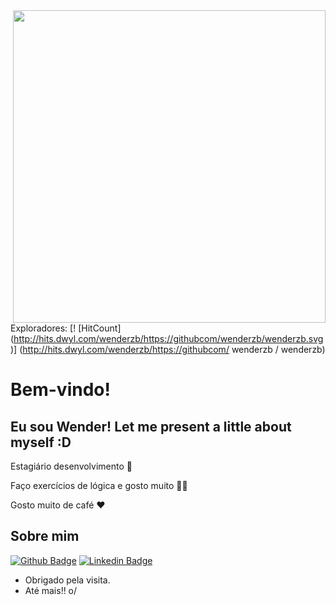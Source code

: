 <img align="right" width="500" height="500" src="https://media.giphy.com/media/1n67EigjECnOUc6rhS/giphy.gif">

Exploradores: [! [HitCount] (http://hits.dwyl.com/wenderzb/https://githubcom/wenderzb/wenderzb.svg)] (http://hits.dwyl.com/wenderzb/https://githubcom/ wenderzb / wenderzb)
# Bem-vindo!
## Eu sou Wender! Let me present a little about myself :D

Estagiário desenvolvimento :robot:

Faço exercícios de lógica e gosto muito  :man_technologist:

Gosto muito de café :heart:


## Sobre mim 

[![Github Badge](https://img.shields.io/badge/-Github-000?style=flat-square&logo=Github&logoColor=white&link=https://github.com/wenderzb)](https://github.com/wenderzb)
[![Linkedin Badge](https://img.shields.io/badge/-LinkedIn-blue?style=flat-square&logo=Linkedin&logoColor=white&link=https://www.linkedin.com/in/wender-batista/)](https://www.linkedin.com/in/wender-batista/)


- Obrigado pela visita. 
- Até mais!! o/
